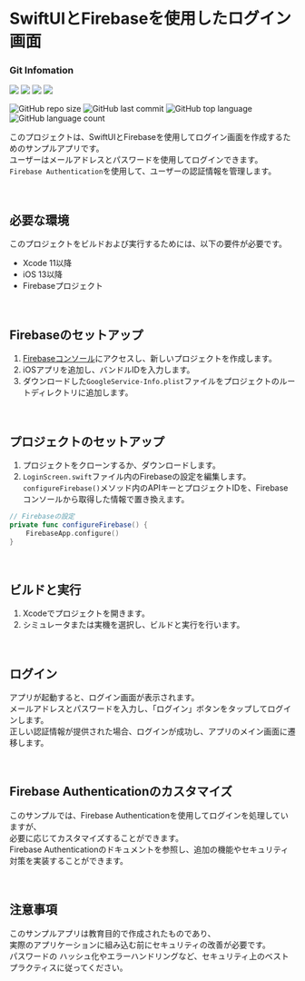 # SwiftUIとFirebaseを使用したログイン画面

### Git Infomation
<div>
  <img src="https://img.shields.io/badge/Swift-FA7343?style=for-the-badge&logo=swift&logoColor=white">
  <img src="https://img.shields.io/badge/firebase-ffca28?style=for-the-badge&logo=firebase&logoColor=black">
  <img src="https://img.shields.io/badge/mac%20os-000000?style=for-the-badge&logo=apple&logoColor=white">
  <img src="https://img.shields.io/badge/iOS-000000?style=for-the-badge&logo=ios&logoColor=white">
</div>

![GitHub repo size](https://img.shields.io/github/repo-size/Vermouth117/SwiftUI_SOLO)
![GitHub last commit](https://img.shields.io/github/last-commit/Vermouth117/SwiftUI_SOLO)
![GitHub top language](https://img.shields.io/github/languages/top/Vermouth117/SwiftUI_SOLO)
![GitHub language count](https://img.shields.io/github/languages/count/Vermouth117/SwiftUI_SOLO)

このプロジェクトは、SwiftUIとFirebaseを使用してログイン画面を作成するためのサンプルアプリです。  
ユーザーはメールアドレスとパスワードを使用してログインできます。  
`Firebase Authentication`を使用して、ユーザーの認証情報を管理します。

<br>

## 必要な環境

このプロジェクトをビルドおよび実行するためには、以下の要件が必要です。

- Xcode 11以降
- iOS 13以降
- Firebaseプロジェクト

<br>

## Firebaseのセットアップ

1. [Firebaseコンソール](https://console.firebase.google.com/)にアクセスし、新しいプロジェクトを作成します。
2. iOSアプリを追加し、バンドルIDを入力します。
3. ダウンロードした`GoogleService-Info.plist`ファイルをプロジェクトのルートディレクトリに追加します。

<br>

## プロジェクトのセットアップ

1. プロジェクトをクローンするか、ダウンロードします。
2. `LoginScreen.swift`ファイル内のFirebaseの設定を編集します。  
`configureFirebase()`メソッド内のAPIキーとプロジェクトIDを、Firebaseコンソールから取得した情報で置き換えます。

```swift
// Firebaseの設定
private func configureFirebase() {
    FirebaseApp.configure()
}
```

<br>

## ビルドと実行

1. Xcodeでプロジェクトを開きます。
2. シミュレータまたは実機を選択し、ビルドと実行を行います。

<br>

## ログイン

アプリが起動すると、ログイン画面が表示されます。  
メールアドレスとパスワードを入力し、「ログイン」ボタンをタップしてログインします。  
正しい認証情報が提供された場合、ログインが成功し、アプリのメイン画面に遷移します。

<br>

## Firebase Authenticationのカスタマイズ

このサンプルでは、Firebase Authenticationを使用してログインを処理していますが、  
必要に応じてカスタマイズすることができます。  
Firebase Authenticationのドキュメントを参照し、追加の機能やセキュリティ対策を実装することができます。

<br>

## 注意事項

このサンプルアプリは教育目的で作成されたものであり、  
実際のアプリケーションに組み込む前にセキュリティの改善が必要です。  
パスワードの
ハッシュ化やエラーハンドリングなど、セキュリティ上のベストプラクティスに従ってください。

